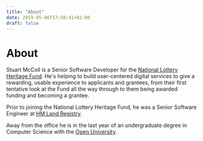 ```yaml
---
title: "About"
date: 2019-05-06T17:58:41+01:00
draft: false
---
```


# About

Stuart McColl is a Senior Software Developer for the [National Lottery Heritage Fund](https://www.heritagefund.org.uk). He's helping to build user-centered digital services to give a rewarding, usable experience to applicants and grantees, from their first tentative look at the Fund all the way through to them being awarded funding and becoming a grantee.

Prior to joining the National Lottery Heritage Fund, he was a Senior Software Engineer at [HM Land Registry](https://www.gov.uk/government/organisations/land-registry).

Away from the office he is in the last year of an undergraduate degree in Computer Science with the [Open University](http://open.ac.uk).